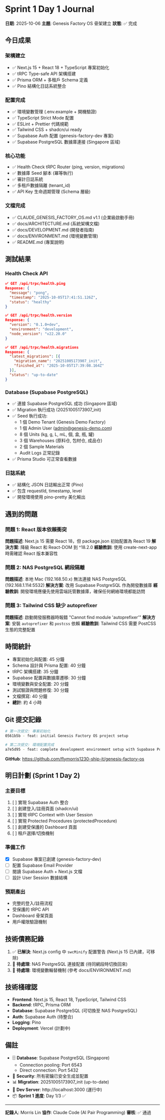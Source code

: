 # Sprint 1 Day 1 Journal

**日期**: 2025-10-06
**主題**: Genesis Factory OS 骨架建立
**狀態**: ✅ 完成

## 今日成果

### 架構建立
- ✅ Next.js 15 + React 18 + TypeScript 專案初始化
- ✅ tRPC Type-safe API 架構搭建
- ✅ Prisma ORM + 多租戶 Schema 定義
- ✅ Pino 結構化日誌系統整合

### 配置完成
- ✅ 環境變數管理 (.env.example + 開機驗證)
- ✅ TypeScript Strict Mode 配置
- ✅ ESLint + Prettier 代碼規範
- ✅ Tailwind CSS + shadcn/ui ready
- ✅ Supabase Auth 配置 (genesis-factory-dev 專案)
- ✅ Supabase PostgreSQL 數據庫連接 (Singapore 區域)

### 核心功能
- ✅ Health Check tRPC Router (ping, version, migrations)
- ✅ 數據庫 Seed 腳本 (冪等執行)
- ✅ 審計日誌系統
- ✅ 多租戶數據隔離 (tenant_id)
- ✅ API Key 生命週期管理 (Schema 層級)

### 文檔完成
- ✅ CLAUDE_GENESIS_FACTORY_OS.md v1.1 (企業級啟動手冊)
- ✅ docs/ARCHITECTURE.md (系統架構文檔)
- ✅ docs/DEVELOPMENT.md (開發者指南)
- ✅ docs/ENVIRONMENT.md (環境變數管理)
- ✅ README.md (專案說明)

## 測試結果

### Health Check API
```json
✅ GET /api/trpc/health.ping
Response: {
  "message": "pong",
  "timestamp": "2025-10-05T17:41:51.126Z",
  "status": "healthy"
}

✅ GET /api/trpc/health.version
Response: {
  "version": "0.1.0+dev",
  "environment": "development",
  "node_version": "v22.20.0"
}

✅ GET /api/trpc/health.migrations
Response: {
  "latest_migrations": [{
    "migration_name": "20251005173907_init",
    "finished_at": "2025-10-05T17:39:08.164Z"
  }],
  "status": "up-to-date"
}
```

### Database (Supabase PostgreSQL)
- ✅ 連接 Supabase PostgreSQL 成功 (Singapore 區域)
- ✅ Migration 執行成功 (20251005173907_init)
- ✅ Seed 執行成功:
  * 1 個 Demo Tenant (Genesis Demo Factory)
  * 1 個 Admin User (admin@genesis-demo.com)
  * 8 個 Units (kg, g, L, mL, 個, 盒, 瓶, 罐)
  * 3 個 Warehouses (原料仓, 包材仓, 成品仓)
  * 2 個 Sample Materials
  * Audit Logs 正常記錄
- ✅ Prisma Studio 可正常查看數據

### 日誌系統
- ✅ 結構化 JSON 日誌輸出正常 (Pino)
- ✅ 包含 requestId, timestamp, level
- ✅ 開發環境使用 pino-pretty 美化輸出

## 遇到的問題

### 問題 1: React 版本依賴衝突
**問題描述**: Next.js 15 需要 React 18，但 package.json 初始配置為 React 19
**解決方案**: 降級 React 和 React-DOM 到 ^18.2.0
**經驗教訓**: 使用 create-next-app 時需確認 React 版本兼容性

### 問題 2: NAS PostgreSQL 網段隔離
**問題描述**: 本地 Mac (192.168.50.x) 無法連接 NAS PostgreSQL (192.168.1.114:5532)
**解決方案**: 改用 Supabase PostgreSQL 作為開發數據庫
**經驗教訓**: 開發環境應優先使用雲端託管數據庫，確保任何網絡環境都能訪問

### 問題 3: Tailwind CSS 缺少 autoprefixer
**問題描述**: 啟動開發服務器時報錯 "Cannot find module 'autoprefixer'"
**解決方案**: 安裝 `autoprefixer` 和 `postcss` 依賴
**經驗教訓**: Tailwind CSS 需要 PostCSS 生態的完整配置

## 時間統計

- 專案初始化與配置: 45 分鐘
- Schema 設計與 Prisma 配置: 40 分鐘
- tRPC 架構搭建: 35 分鐘
- Supabase 配置與數據庫遷移: 30 分鐘
- 環境變數與安全配置: 20 分鐘
- 測試驗證與問題修復: 30 分鐘
- 文檔撰寫: 40 分鐘
- **總計**: 約 4 小時

## Git 提交記錄

```bash
# 第一次提交: 專案初始化
0561b5b - feat: initial Genesis Factory OS project setup

# 第二次提交: 環境配置完成
a7e5d95 - feat: complete development environment setup with Supabase PostgreSQL
```

**GitHub**: https://github.com/flymorris1230-ship-it/genesis-factory-os

## 明日計劃 (Sprint 1 Day 2)

### 主要目標
1. [ ] 實現 Supabase Auth 整合
2. [ ] 創建登入/註冊頁面 (shadcn/ui)
3. [ ] 實現 tRPC Context with User Session
4. [ ] 實現 Protected Procedures (protectedProcedure)
5. [ ] 創建受保護的 Dashboard 頁面
6. [ ] 租戶選擇/切換機制

### 準備工作
- [x] Supabase 專案已創建 (genesis-factory-dev)
- [ ] 配置 Supabase Email Provider
- [ ] 閱讀 Supabase Auth + Next.js 文檔
- [ ] 設計 User Session 數據結構

### 預期產出
- 完整的登入/註冊流程
- 受保護的 tRPC API
- Dashboard 骨架頁面
- 用戶權限驗證機制

## 技術債務記錄

1. ✅ **已解決**: Next.js config 中 `swcMinify` 配置警告 (Next.js 15 已內建，可移除)
2. 📝 **待處理**: NAS PostgreSQL 連接配置 (待同網段時切換回來)
3. 📝 **待處理**: 環境變數輪替機制 (參考 docs/ENVIRONMENT.md)

## 技術棧確認

- **Frontend**: Next.js 15, React 18, TypeScript, Tailwind CSS
- **Backend**: tRPC, Prisma ORM
- **Database**: Supabase PostgreSQL (可切換至 NAS PostgreSQL)
- **Auth**: Supabase Auth (待整合)
- **Logging**: Pino
- **Deployment**: Vercel (計劃中)

## 備註

- 🗄️ **Database**: Supabase PostgreSQL (Singapore)
  - Connection pooling: Port 6543
  - Direct connection: Port 5432
- 🔐 **Security**: 所有密鑰已安全生成並配置
- 📊 **Migration**: 20251005173907_init (up-to-date)
- 🚀 **Dev Server**: http://localhost:3000 (運行中)
- 📦 **Sprint 1 進度**: Day 1/3 ✅

---

**記錄人**: Morris Lin
**協作**: Claude Code (AI Pair Programming)
**審核**: ✅ 通過
